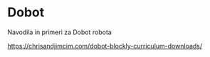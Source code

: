 # Dobot
Navodila in primeri za Dobot robota

https://chrisandjimcim.com/dobot-blockly-curriculum-downloads/

